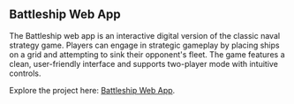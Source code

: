 ## Battleship Web App

The Battleship web app is an interactive digital version of the classic naval strategy game. Players can engage in strategic gameplay by placing ships on a grid and attempting to sink their opponent's fleet. The game features a clean, user-friendly interface and supports two-player mode with intuitive controls.

Explore the project here: [Battleship Web App](https://battleship-gamma-two.vercel.app).
